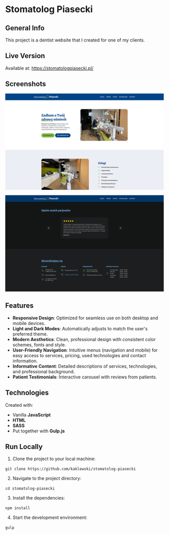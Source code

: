# Stomatolog Piasecki

## General Info

This project is a dentist website that I created for one of my clients.

## Live Version

Available at: https://stomatologpiasecki.pl/

## Screenshots

![Screenshot 1](screenshots/screenshot1.png)

![Screenshot 2](screenshots/screenshot2.png)

## Features

-   **Responsive Design**: Optimized for seamless use on both desktop and mobile devices.
-   **Light and Dark Modes**: Automatically adjusts to match the user's preferred theme.
-   **Modern Aesthetics**: Clean, professional design with consistent color schemes, fonts and style.
-   **User-Friendly Navigation**: Intuitive menus (navigation and mobile) for easy access to services, pricing, used technologies and contact information.
-   **Informative Content**: Detailed descriptions of services, technologies, and professional background.
-   **Patient Testimonials**: Interactive carousel with reviews from patients.

## Technologies

Created with:

-   Vanilla **JavaScript**
-   **HTML**
-   **SASS**
-   Put together with **Gulp.js**

## Run Locally

1. Clone the project to your local machine:

`git clone https://github.com/kaklewski/stomatolog-piasecki`

2. Navigate to the project directory:

`cd stomatolog-piasecki`

3. Install the dependencies:

`npm install`

4. Start the development environment:

`gulp`
